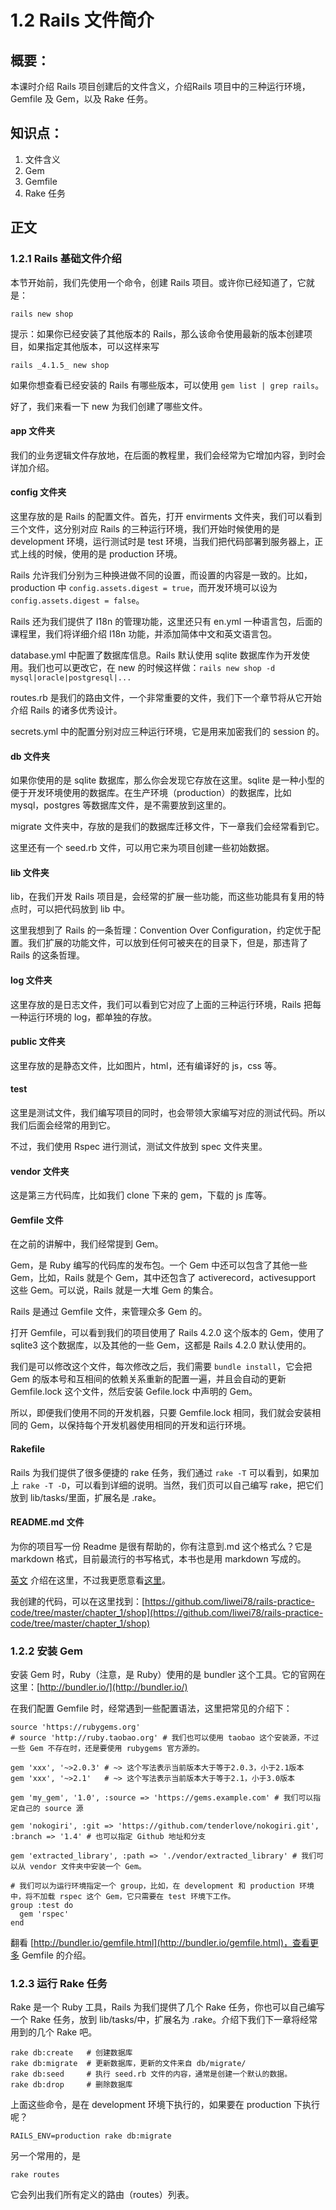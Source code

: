 # 1.2 Rails 文件简介

## 概要：

本课时介绍 Rails 项目创建后的文件含义，介绍Rails 项目中的三种运行环境， Gemfile 及 Gem，以及 Rake 任务。

## 知识点：

1. 文件含义
2. Gem
3. Gemfile
4. Rake 任务

## 正文

### 1.2.1 Rails 基础文件介绍

本节开始前，我们先使用一个命令，创建 Rails 项目。或许你已经知道了，它就是：

```
rails new shop
```

提示：如果你已经安装了其他版本的 Rails，那么该命令使用最新的版本创建项目，如果指定其他版本，可以这样来写

```
rails _4.1.5_ new shop
```

如果你想查看已经安装的 Rails 有哪些版本，可以使用 `gem list | grep rails`。

好了，我们来看一下 new 为我们创建了哪些文件。

#### app 文件夹

我们的业务逻辑文件存放地，在后面的教程里，我们会经常为它增加内容，到时会详加介绍。

#### config 文件夹

这里存放的是 Rails 的配置文件。首先，打开 envirments 文件夹，我们可以看到三个文件，这分别对应 Rails 的三种运行环境，我们开始时候使用的是 development 环境，运行测试时是 test 环境，当我们把代码部署到服务器上，正式上线的时候，使用的是 production 环境。 

Rails 允许我们分别为三种换进做不同的设置，而设置的内容是一致的。比如，production 中 `config.assets.digest = true`，而开发环境可以设为 `config.assets.digest = false`。

Rails 还为我们提供了 I18n 的管理功能，这里还只有 en.yml 一种语言包，后面的课程里，我们将详细介绍 I18n 功能，并添加简体中文和英文语言包。

database.yml 中配置了数据库信息。Rails 默认使用 sqlite 数据库作为开发使用。我们也可以更改它，在 new 的时候这样做：`rails new shop -d mysql|oracle|postgresql|...`

routes.rb 是我们的路由文件，一个非常重要的文件，我们下一个章节将从它开始介绍 Rails 的诸多优秀设计。

secrets.yml 中的配置分别对应三种运行环境，它是用来加密我们的 session 的。

#### db 文件夹

如果你使用的是 sqlite 数据库，那么你会发现它存放在这里。sqlite 是一种小型的便于开发环境使用的数据库。在生产环境（production）的数据库，比如 mysql，postgres 等数据库文件，是不需要放到这里的。

migrate 文件夹中，存放的是我们的数据库迁移文件，下一章我们会经常看到它。

这里还有一个 seed.rb 文件，可以用它来为项目创建一些初始数据。

#### lib 文件夹

lib，在我们开发 Rails 项目是，会经常的扩展一些功能，而这些功能具有复用的特点时，可以把代码放到 lib 中。

这里我想到了 Rails 的一条哲理：Convention Over Configuration，约定优于配置。我们扩展的功能文件，可以放到任何可被夹在的目录下，但是，那违背了 Rails 的这条哲理。

#### log 文件夹

这里存放的是日志文件，我们可以看到它对应了上面的三种运行环境，Rails 把每一种运行环境的 log，都单独的存放。

#### public 文件夹

这里存放的是静态文件，比如图片，html，还有编译好的 js，css 等。

#### test

这里是测试文件，我们编写项目的同时，也会带领大家编写对应的测试代码。所以我们后面会经常的用到它。

不过，我们使用 Rspec 进行测试，测试文件放到 spec 文件夹里。

#### vendor 文件夹

这是第三方代码库，比如我们 clone 下来的 gem，下载的 js 库等。

#### Gemfile 文件

在之前的讲解中，我们经常提到 Gem。

Gem，是 Ruby 编写的代码库的发布包。一个 Gem 中还可以包含了其他一些 Gem，比如，Rails 就是个 Gem，其中还包含了 activerecord，activesupport 这些 Gem。可以说，Rails 就是一大堆 Gem 的集合。

Rails 是通过 Gemfile 文件，来管理众多 Gem 的。

打开 Gemfile，可以看到我们的项目使用了 Rails 4.2.0 这个版本的 Gem，使用了 sqlite3 这个数据库，以及其他的一些 Gem，这都是 Rails 4.2.0 默认使用的。

我们是可以修改这个文件，每次修改之后，我们需要 `bundle install`，它会把 Gem 的版本号和互相间的依赖关系重新的配置一遍，并且会自动的更新 Gemfile.lock 这个文件，然后安装 Gefile.lock 中声明的 Gem。

所以，即便我们使用不同的开发机器，只要 Gemfile.lock 相同，我们就会安装相同的 Gem，以保持每个开发机器使用相同的开发和运行环境。

#### Rakefile

Rails 为我们提供了很多便捷的 rake 任务，我们通过 `rake -T` 可以看到，如果加上 `rake -T -D`，可以看到详细的说明。当然，我们页可以自己编写 rake，把它们放到 lib/tasks/里面，扩展名是 .rake。

#### README.md 文件

为你的项目写一份 Readme 是很有帮助的，你有注意到.md 这个格式么？它是 markdown 格式，目前最流行的书写格式，本书也是用 markdown 写成的。

[英文](http://commonmark.org/) 介绍在这里，不过我更愿意看[这里](http://markdown.tw/)。

我创建的代码，可以在这里找到：[https://github.com/liwei78/rails-practice-code/tree/master/chapter_1/shop](https://github.com/liwei78/rails-practice-code/tree/master/chapter_1/shop)

### 1.2.2 安装 Gem

安装 Gem 时，Ruby（注意，是 Ruby）使用的是 bundler 这个工具。它的官网在这里：[http://bundler.io/](http://bundler.io/)

在我们配置 Gemfile 时，经常遇到一些配置语法，这里把常见的介绍下：

```
source 'https://rubygems.org'
# source 'http://ruby.taobao.org' # 我们也可以使用 taobao 这个安装源，不过一些 Gem 不存在时，还是要使用 rubygems 官方源的。
```

```
gem 'xxx', '~>2.0.3' # ~> 这个写法表示当前版本大于等于2.0.3，小于2.1版本
gem 'xxx', '~>2.1'   # ~> 这个写法表示当前版本大于等于2.1，小于3.0版本
```

```
gem 'my_gem', '1.0', :source => 'https://gems.example.com' # 我们可以指定自己的 source 源
```

```
gem 'nokogiri', :git => 'https://github.com/tenderlove/nokogiri.git', :branch => '1.4' # 也可以指定 Github 地址和分支
```

```
gem 'extracted_library', :path => './vendor/extracted_library' # 我们可以从 vendor 文件夹中安装一个 Gem。
```

```
# 我们可以为运行环境指定一个 group，比如，在 development 和 production 环境中，将不加载 rspec 这个 Gem，它只需要在 test 环境下工作。
group :test do
  gem 'rspec'
end
```

翻看 [http://bundler.io/gemfile.html](http://bundler.io/gemfile.html)，查看更多 Gemfile 的介绍。

### 1.2.3 运行 Rake 任务

Rake 是一个 Ruby 工具，Rails 为我们提供了几个 Rake 任务，你也可以自己编写一个 Rake 任务，放到 lib/tasks/中，扩展名为 .rake。介绍下我们下一章将经常用到的几个 Rake 吧。

```
rake db:create   # 创建数据库
rake db:migrate  # 更新数据库，更新的文件来自 db/migrate/
rake db:seed     # 执行 seed.rb 文件的内容，通常是创建一个默认的数据。
rake db:drop     # 删除数据库
```

上面这些命令，是在 development 环境下执行的，如果要在 production 下执行呢？

```
RAILS_ENV=production rake db:migrate
```
另一个常用的，是

```
rake routes
```

它会列出我们所有定义的路由（routes）列表。





